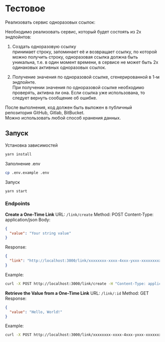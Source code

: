 # Тестовое      
      
Реализовать сервис одноразовых ссылок:      
      
Необходимо реализовать сервис, который будет состоять из 2х эндпойнтов:      
      
 1. Создать одноразовую ссылку      
принимает строку, запоминает её и возвращает ссылку, по которой можно получить строку, одноразовая ссылка должна быть уникальна, т.е. в один момент времени, в сервисе не может быть 2х одинаковых активных одноразовых ссылок.      
      
 2. Получение значения по одноразовой ссылке, сгенерированной в 1-м эндпойнте.      
При получении значения по одноразовой ссылке необходимо проверять, активна ли она. Если ссылка уже использована, то следует вернуть сообщение об ошибке.      
      
После выполнения, код должен быть выложен в публичный репозитория GitHub, Gitlab, BitBucket.      
Можно использовать любой способ хранения данных.


## Запуск

Установка зависимостей
```bash
yarn install
```

Заполнение .env
```bash
cp .env.example .env
```

Запуск
```bash
yarn start
```

### Endpoints

**Create a One-Time Link**
URL: `/link/create`
Method: POST
Content-Type: application/json
Body:
```json
{
  "value": "Your string value"
}
```
Response:
```json
{
  "link": "http://localhost:3000/link/xxxxxxxx-xxxx-4xxx-yxxx-xxxxxxxxxxxx"
}
```

Example:
```bash
curl -X POST http://localhost:3000/link/create -H "Content-Type: application/json" -d '{"value":"Hello, World!"}'
```


**Retrieve the Value from a One-Time Link**
URL: `/link/:id`
Method: GET
Response:
```json
{
  "value": "Hello, World!"
}
```

Example:
```bash
curl -X POST http://localhost:3000/link/xxxxxxxx-xxxx-4xxx-yxxx-xxxxxxxxxxxx
```
